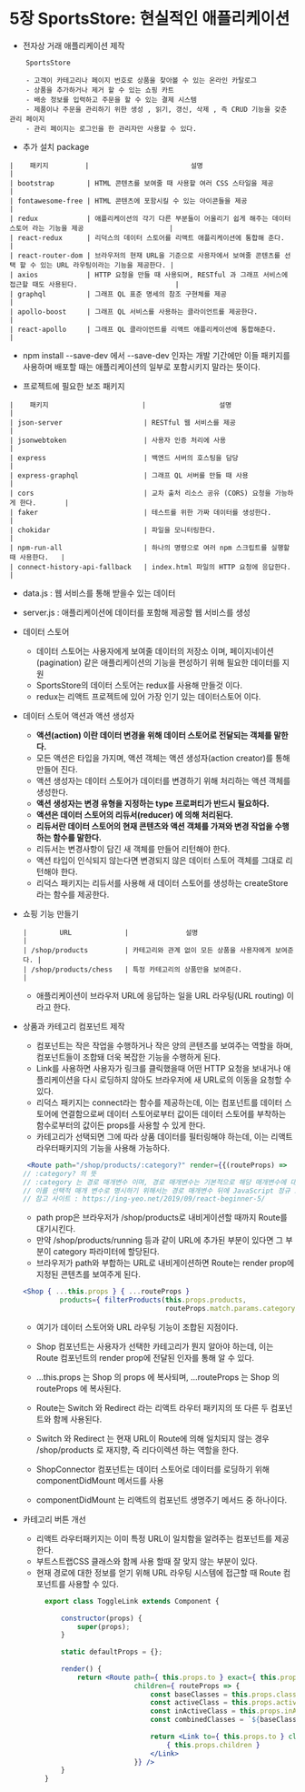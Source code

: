 # 5장 SportsStore: 현실적인 애플리케이션

- 전자상 거래 애플리케이션 제작
```text
    SportsStore 
     
    - 고객이 카테고리나 페이지 번호로 상품을 찾아볼 수 있는 온라인 카탈로그
    - 상품을 추가하거나 제거 할 수 있는 쇼핑 카트
    - 배송 정보를 입력하고 주문을 할 수 있는 결제 시스템
    - 제품이나 주문을 관리하기 위한 생성 , 읽기, 갱신, 삭제 , 즉 CRUD 기능을 갖춘 관리 페이지
    - 관리 페이지는 로그인을 한 관리자만 사용할 수 있다.
```

- 추가 설치 package 
```text
|    패키지         |                         설명                                                                 |
| bootstrap        | HTML 콘텐츠를 보여줄 때 사용할 여러 CSS 스타일을 제공                                              |
| fontawesome-free | HTML 콘텐츠에 포함시킬 수 있는 아이콘들을 제공                                                     |
| redux            | 애플리케이션의 각기 다른 부분들이 어울리기 쉽게 해주는 데이터 스토어 라는 기능을 제공                     |
| react-redux      | 리덕스의 데이터 스토어를 리액트 애플리케이션에 통합해 준다.                                           |
| react-router-dom | 브라우저의 현재 URL을 기준으로 사용자에서 보여줄 콘텐츠를 선택 할 수 있는 URL 라우팅이라는 기능을 제공한다. |
| axios            | HTTP 요청을 만들 때 사용되며, RESTful 과 그래프 서비스에 접근할 때도 사용된다.                        |
| graphql          | 그래프 QL 표준 명세의 참조 구현체를 제공                                                          |
| apollo-boost     | 그래프 QL 서비스를 사용하는 클라이언트를 제공한다.                                                  |
| react-apollo     | 그래프 QL 클라이언트를 리액트 애플리케이션에 통합해준다.                                             |              
```

- npm install --save-dev 에서 --save-dev 인자는 개발 기간에만 이들 패키지를 사용하며 배포할 때는 애플리케이션의 일부로 포함시키지 말라는 뜻이다.

- 프로젝트에 필요한 보조 패키지
```text
|    패키지                       |                  설명                             |
| json-server                    | RESTful 웹 서비스를 제공                            |
| jsonwebtoken                   | 사용자 인증 처리에 사용                              |
| express                        | 백엔드 서버의 호스팅을 담당                           |
| express-graphql                | 그래프 QL 서버를 만들 때 사용                         |
| cors                           | 교차 출처 리소스 공유 (CORS) 요청을 가능하게 한다.       |
| faker                          | 테스트를 위한 가짜 데이터를 생성한다.                   |
| chokidar                       | 파일을 모니터링한다.                                 |
| npm-run-all                    | 하나의 명령으로 여러 npm 스크립트를 실행할 때 사용한다.   |
| connect-history-api-fallback   | index.html 파일의 HTTP 요청에 응답한다.              |   
```

- data.js : 웹 서비스를 통해 받을수 있는 데이터 
- server.js : 애플리케이션에 데이터를 포함해 제공할 웹 서비스를 생성 

- 데이터 스토어
    - 데이터 스토어는 사용자에게 보여줄 데이터의 저장소 이며, 페이지네이션(pagination) 같은 애플리케이션의 기능을 편성하기 위해 필요한 데이터를 지원
    - SportsStore의 데이터 스토어는 redux를 사용해 만들것 이다.
    - redux는 리액트 프로젝트에 있어 가장 인기 있는 데이터스토어 이다.
    
- 데이터 스토어 액션과 액션 생성자
    - __액션(action) 이란 데이터 변경을 위해 데이터 스토어로 전달되는 객체를 말한다.__
    - 모든 액션은 타입을 가지며, 액션 객체는 액션 생성자(action creator)를 통해 만들어 진다.
    - 액션 생성자는 데이터 스토어가 데이터를 변경하기 위해 처리하는 액션 객체를 생성한다.
    - __액션 생성자는 변경 유형을 지정하는 type 프로퍼티가 반드시 필요하다.__
    - __액션은 데이터 스토어의 리듀서(reducer) 에 의해 처리된다.__
    - __리듀서란 데이터 스토어의 현재 콘텐츠와 액션 객체를 가져와 변경 작업을 수행하는 함수를 말한다.__
    - 리듀서는 변경사항이 담긴 새 객체를 만들어 리턴해야 한다.
    - 액션 타입이 인식되지 않는다면 변경되지 않은 데이터 스토어 객체를 그대로 리턴해야 한다.
    - 리덕스 패키지는 리듀서를 사용해 새 데이터 스토어를 생성하는 createStore 라는 함수를 제공한다.
    
- 쇼핑 기능 만들기 
    ```text
    |        URL             |              설명                             |  
    | /shop/products         | 카테고리와 관계 없이 모든 상품을 사용자에게 보여준다. |
    | /shop/products/chess   | 특정 카테고리의 상품만을 보여준다.                 |
    ```
    - 애플리케이션이 브라우저 URL에 응답하는 일을 URL 라우팅(URL routing) 이라고 한다.
    
- 상품과 카테고리 컴포넌트 제작 
    - 컴포넌트는 작은 작업을 수행하거나 작은 양의 콘텐츠를 보여주는 역할을 하며, 컴포넌트들이 조합돼 더욱 복잡한 기능을 수행하게 된다.
    - Link를 사용하면 사용자가 링크를 클릭했을때 어떤 HTTP 요청을 보내거나 애플리케이션을 다시 로딩하지 않아도 브라우저에 새 URL로의 이동을 요청할 수 있다.
    - 리덕스 패키지는 connect라는 함수를 제공하는데, 이는 컴포넌트를 데이터 스토어에 연결함으로써 데이터 스토어로부터 값이든 데이터 스토어를 부착하는 함수로부터의 값이든 props를 사용할 수 있게 한다.
    - 카테고리가 선택되면 그에 따라 상품 데이터를 필터링해야 하는데, 이는 리액트 라우터패키지의 기능을 사용해 가능하다.
   
    ```jsx
     <Route path="/shop/products/:category?" render={{(routeProps) => 
    // :category? 의 뜻
    // :category 는 경로 매개변수 이며, 경로 매개변수는 기본적으로 해당 매개변수에 대응하는 값이 반드시 필요하다.
    // 이를 선택적 매개 변수로 명시하기 위해서는 경로 매개변수 뒤에 JavaScript 정규 표현식의 일부인 물음표(?)를 붙이면 해당 매개변수는 선택적인 표현임을 뜻한다.
    // 참고 사이트 : https://ing-yeo.net/2019/09/react-beginner-5/
    ``` 
    - path prop은 브라우저가 /shop/products로 내비게이션할 때까지 Route를 대기시킨다.
    - 만약 /shop/products/running 등과 같이 URL에 추가된 부분이 있다면 그 부분이 category 파라미터에 할당된다.
    - 브라우저가 path와 부합하는 URL로 내비게이션하면 Route는 render prop에 지정된 콘텐츠를 보여주게 된다.
    
    ```jsx
    <Shop { ...this.props } { ...routeProps }
             products={ filterProducts(this.props.products,
                                       routeProps.match.params.category) }/>
    ```
  - 여기가 데이터 스토어와 URL 라우팅 기능이 조합된 지점이다.
  - Shop 컴포넌트는 사용자가 선택한 카테고리가 뭔지 알아야 하는데, 이는 Route 컴포넌트의 render prop에 전달된 인자를 통해 알 수 있다.
  - ...this.props 는 Shop 의 props 에 복사되며, ...routeProps 는 Shop 의 routeProps 에 복사된다.
  
  - Route는 Switch 와 Redirect 라는 리액트 라우터 패키지의 또 다른 두 컴포넌트와 함께 사용된다.
  - Switch 와 Redirect 는 현재 URL이 Route에 의해 일치되지 않는 경우 /shop/products 로 재지향, 즉 리다이렉션 하는 역할을 한다.
  - ShopConnector 컴포넌트는 데이터 스토어로 데이터를 로딩하기 위해 componentDidMount 메서드를 사용
  - componentDidMount 는 리액트의 컴포넌트 생명주기 메서드 중 하나이다.
  
- 카테고리 버튼 개선
    - 리액트 라우터패키지는 이미 특정 URL이 일치함을 알려주는 컴포넌트를 제공한다.
    - 부트스트랩CSS 클래스와 함께 사용 할때 잘 맞지 않는 부분이 있다.
    - 현재 경로에 대한 정보를 얻기 위해 URL 라우팅 시스템에 접근할 때 Route 컴포넌트를 사용할 수 있다.
        ```jsx
          export class ToggleLink extends Component {
          
              constructor(props) {
                  super(props);
              }
          
              static defaultProps = {};
          
              render() {
                  return <Route path={ this.props.to } exact={ this.props.exact }
                                children={ routeProps => {
                                    const baseClasses = this.props.className || "m-2 btn btn-block";
                                    const activeClass = this.props.activaClass || "btn-primary";
                                    const inActiveClass = this.props.inActiveClas || "btn-secondary";
                                    const combinedClasses = `${baseClasses} ${routeProps.match ? activeClass: inActiveClass}`;
          
                                    return <Link to={ this.props.to } className={ combinedClasses }>
                                        { this.props.children }
                                    </Link>
                                }} />
              }
          }
        ```
    
    
        

